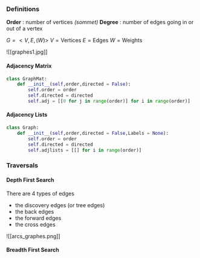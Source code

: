 

### Definitions

**Order** : number of vertices _(sommet)_
**Degree** : number of edges going in or out of a vertex

$G = <V,E,(W)>$
$V = \text{Vertices}$
$E = \text{Edges}$
$W = \text{Weights}$

![[graphes1.jpg]]

#### Adjacency Matrix

```python
class GraphMat:
	def __init__(self,order,directed = False):
		self.order = order
		self.directed = directed
		self.adj = [[0 for j in range(order)] for i in range(order)]
```

#### Adjacency Lists

```python
class Graph:
	def __init__(self,order,directed = False,Labels = None):
		self.order = order
		self.directed = directed
		self.adjlists = [[] for i in range(order)]
```

### Traversals

#### Depth First Search

There are 4 types of edges

- the discovery edges (or tree edges)
- the back edges
- the forward edges
- the cross edges


![[arcs_graphes.png]]

#### Breadth First Search